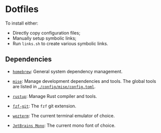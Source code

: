 # Dotfiles

To install either:

- Directly copy configuration files;
- Manually setup symbolic links;
- Run `links.sh` to create various symbolic links.

## Dependencies

- [`homebrew`](https://brew.sh): General system dependency management.

- [`mise`](https://mise.jdx.dev/getting-started.html): Manage development dependencies and tools. The global tools are listed in [`./config/mise/config.toml`](./config/mise/config.toml).

- [`rustup`](https://rustup.rs): Manage Rust compiler and tools.

- [`fzf-git`](https://github.com/junegunn/fzf-git.sh): The `fzf` git extension.

- [`wezterm`](https://wezterm.org/index.html): The current terminal emulator of choice.

- [`JetBrains Mono`](https://www.jetbrains.com/lp/mono/): The current mono font of choice.
